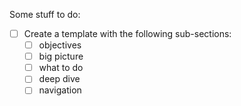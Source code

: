 Some stuff to do:

* [ ] Create a template with the following sub-sections:
    * [ ] objectives
    * [ ] big picture
    * [ ] what to do
    * [ ] deep dive
    * [ ] navigation

